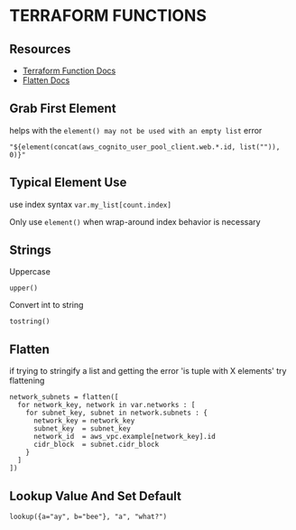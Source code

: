 # TERRAFORM FUNCTIONS

## Resources

- [Terraform Function Docs](https://www.terraform.io/docs/configuration/functions.html)
- [Flatten Docs](https://www.terraform.io/docs/configuration/functions/flatten.html)

## Grab First Element

helps with the `element() may not be used with an empty list` error

```hcl
"${element(concat(aws_cognito_user_pool_client.web.*.id, list("")), 0)}"
```

## Typical Element Use

use index syntax `var.my_list[count.index]`

Only use `element()` when wrap-around index behavior is necessary

## Strings

Uppercase

`upper()`

Convert int to string

`tostring()`

## Flatten

if trying to stringify a list and getting the error 'is tuple with X elements'
try flattening

```hcl
network_subnets = flatten([
  for network_key, network in var.networks : [
    for subnet_key, subnet in network.subnets : {
      network_key = network_key
      subnet_key  = subnet_key
      network_id  = aws_vpc.example[network_key].id
      cidr_block  = subnet.cidr_block
    }
  ]
])
```

## Lookup Value And Set Default

```hcl
lookup({a="ay", b="bee"}, "a", "what?")
```
